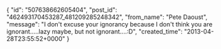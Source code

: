  {
   "id": "507638662605404",
   "post_id": "462493170453287_481209285248342",
   "from_name": "Pete Daoust",
   "message": "I don't excuse your ignorancy because I don't think you are ignorant.....lazy maybe, but not ignorant....:D",
   "created_time": "2013-04-28T23:55:52+0000"
 }

